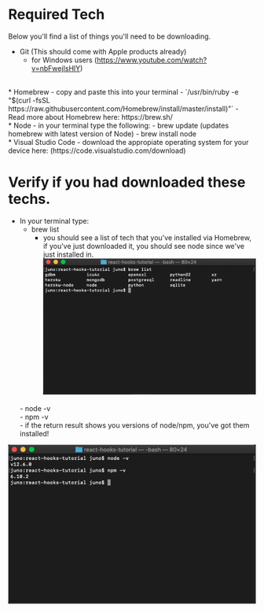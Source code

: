 # Required Tech 

Below you'll find a list of things you'll need to be downloading. 
* Git (This should come with Apple products already)
    - for Windows users (https://www.youtube.com/watch?v=nbFwejIsHlY)
<br/>
* Homebrew
    - copy and paste this into your terminal
        - `/usr/bin/ruby -e "$(curl -fsSL https://raw.githubusercontent.com/Homebrew/install/master/install)"`
    - Read more about Homebrew here: https://brew.sh/
<br/>
* Node
    - in your terminal type the following: 
        - brew update (updates homebrew with latest version of Node)
        - brew install node 
<br/>
* Visual Studio Code
    - download the appropiate operating system for your device here: (https://code.visualstudio.com/download)

# Verify if you had downloaded these techs. 
- In your terminal type: 
    <br/>
    - brew list<br/>
        - you should see a list of tech that you've installed via Homebrew, if you've just downloaded it, you should see node since we've just installed in. 
![brew-list](brew-list.png)
    <br/>
    - node -v
    <br/>
    - npm -v
    <br/>
        - if the return result shows you versions of node/npm, you've got them installed! 
![node-npm](node-npm.png)